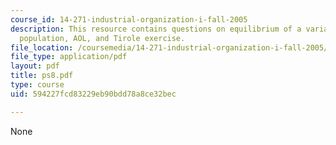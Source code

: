 ```yaml
---
course_id: 14-271-industrial-organization-i-fall-2005
description: This resource contains questions on equilibrium of a variant, revenue,
  population, AOL, and Tirole exercise.
file_location: /coursemedia/14-271-industrial-organization-i-fall-2005/594227fcd83229eb90bdd78a8ce32bec_ps8.pdf
file_type: application/pdf
layout: pdf
title: ps8.pdf
type: course
uid: 594227fcd83229eb90bdd78a8ce32bec

---
```

None